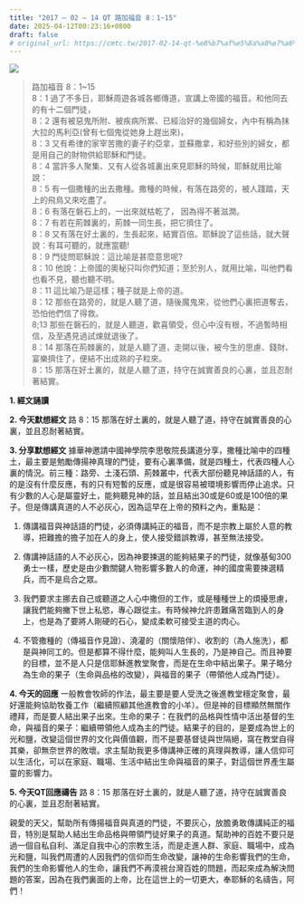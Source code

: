 ```yaml
---
title: "2017 – 02 – 14 QT 路加福音 8：1~15"
date: 2025-04-12T00:23:16+0800
draft: false
# original_url: https://cmtc.tw/2017-02-14-qt-%e8%b7%af%e5%8a%a0%e7%a6%8f%e9%9f%b3-8%ef%bc%9a115
---
```


![](/images/qt.jpg)
> 路加福音 8：1\~15  
> 8：1 過了不多日，耶穌周遊各城各鄉傳道，宣講上帝國的福音。和他同去的有十二個門徒，  
> 8：2 還有被惡鬼所附、被疾病所累、已經治好的幾個婦女，內中有稱為抹大拉的馬利亞(曾有七個鬼從她身上趕出來)，  
> 8：3 又有希律的家宰苦撒的妻子約亞拿，並蘇撒拿，和好些別的婦女，都是用自己的財物供給耶穌和門徒。  
> 8：4 當許多人聚集、又有人從各城裏出來見耶穌的時候，耶穌就用比喻說：  
> 8：5 有一個撒種的出去撒種。撒種的時候，有落在路旁的，被人踐踏，天上的飛鳥又來吃盡了。  
> 8：6 有落在磐石上的，一出來就枯乾了， 因為得不著滋潤。  
> 8：7 有若在荊棘裏的，荊棘一同生長，把它擠住了。  
> 8：8 又有落在好土裏的，生長起來，結實百倍。耶穌說了這些話，就大聲說：有耳可聽的，就應當聽!  
> 8：9 門徒問耶穌說：這比喻是甚麼意思呢?  
> 8：10 他說：上帝國的奧秘只叫你們知道；至於別人，就用比喻，叫他們看也看不見，聽也聽不明。  
> 8：11 這比喻乃是這樣；種子就是上帝的道。  
> 8：12 那些在路旁的，就是人聽了道，隨後魔鬼來，從他們心裏把道奪去，恐怕他們信了得救。  
> 8;13 那些在磐石的，就是人聽道，歡喜領受，但心中沒有根，不過暫時相信，及至遇見過試煉就退後了。  
> 8：14 那落在荊棘裏的，就是人聽了道，走開以後，被今生的思慮、錢財、宴樂擠住了，便結不出成熟的子粒來。  
> 8：15 那落在好土裏的，就是人聽了道，持守在誠實善良的心裏，並且忍耐著結實。

**1.  經文誦讀**

**2.  今天默想經文**
路 8：15 那落在好土裏的，就是人聽了道，持守在誠實善良的心裏，並且忍耐著結實。

**3. 分享默想經文**
據華神邀請中國神學院李思敬院長講道分享，撒種比喻中的四種土，最主要是勉勵傳揚神真理的門徒，要有心裏準備，就是四種土，代表四種人心裏的情況。前三種：路旁、土淺石頭、荊棘叢中，代表大部份聽見神話語的人，有的是沒有什麼反應，有的只有短暫的反應，或是很容易被環境影響而停止追求。只有少數的人心是屬靈好土，能夠聽見神的話，並且結出30或是60或是100倍的果子。但是傳講真道的人不必灰心，因為這早在上帝的預料之內，重點是：

1. 傳講福音與神話語的門徒，必須傳講純正的福音，而不是宗教上屬於人意的教導，把難擔的擔子加在人的身上，使人接受錯誤教導，甚至無法接受。

2. 傳講神話語的人不必灰心，因為神要揀選的能夠結果子的門徒，就像基甸300勇士一樣，歷史是由少數關鍵人物影響多數人的命運，神的國度需要揀選精兵，而不是烏合之眾。

3. 我們要求主挪去自己或聽道之人心中撒但的工作，或是種種世上的煩擾思慮，讓我們能夠撇下世上私慾，專心跟從主。有時候神允許患難痛苦臨到人的身上，也是為了要將人剛硬的石心，變成柔軟可接受主道的肉心。

4. 不管撒種的（傳福音作見證）、澆灌的（關懷陪伴）、收割的（為人施洗），都是與神同工的。但是都算不得什麼，能夠叫人生長的，乃是神自己。而且神要的目標，並不是人只是信耶穌進教堂聚會，而是在生命中結出果子。果子略分為生命的果子（生命與品格的改變），與福音的果子（帶領他人成為門徒）。

**4. 今天的回應**
一般教會牧師的作法，最主要是要人受洗之後進教堂穩定聚會，最好還能夠協助牧養工作（繼續照顧其他進教會的小羊）。但是神的目標顯然無關作禮拜，而是要人結出果子出來。生命的果子：在我們的品格與性情中活出基督的生命，與福音的果子：繼續帶領他人成為主的門徒。結果子的目的，是要成為世上的光和鹽，改變這個世界的文化與價值觀，而不是要基督徒與世隔絕，窩在教堂自得其樂，卻無奈世界的敗壞。求主幫助我更多傳講神正確的真理與教導，讓人信仰可以生活化，可以在家庭、職場、生活中結出生命與福音的果子，對這個世界產生屬靈的影響力。

**5. 今天QT回應禱告**
路 8：15 那落在好土裏的，就是人聽了道，持守在誠實善良的心裏，並且忍耐著結實。

親愛的天父，幫助所有傳揚福音與真道的門徒，不要灰心，放膽勇敢傳講純正的福音，特別是幫助人結出生命品格與帶領門徒好果子的真道。幫助神的百姓不要只是過一個自私自利、滿足自我中心的宗教生活，而是走進人群、家庭、職場中，成為光和鹽，叫我們周遭的人因我們的信仰而生命改變，讓神的生命影響我們的生命，  
我們的生命影響他人的生命，讓我們不再漠視台灣百姓的問題，而起來成為解決問題的答案，因為在我們裏面的上帝，比在這世上的一切更大，奉耶穌的名禱告，阿們！
